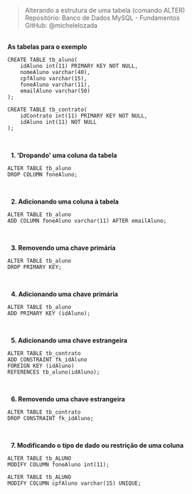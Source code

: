 > Alterando a estrutura de uma tabela (comando ALTER)  
> Repositório: Banco de Dados MySQL - Fundamentos  
> GitHub: @michelelozada
&nbsp;
     
&nbsp;     
**As tabelas para o exemplo**   

```
CREATE TABLE tb_aluno(
	idAluno int(11) PRIMARY KEY NOT NULL,
	nomeAluno varchar(40),
    cpfAluno varchar(15),
    foneAluno varchar(11),
    emailAluno varchar(50)
);
```
```
CREATE TABLE tb_contrato(
	idContrato int(11) PRIMARY KEY NOT NULL,
	idAluno int(11) NOT NULL
);
```
&nbsp;
     
&nbsp;
**1. 'Dropando' uma coluna da tabela**  
```
ALTER TABLE tb_aluno
DROP COLUMN foneAluno;
```
&nbsp;
     
&nbsp;
**2. Adicionando uma coluna à tabela**  
```
ALTER TABLE tb_aluno
ADD COLUMN foneAluno varchar(11) AFTER emailAluno;
```
&nbsp;
     
&nbsp;
**3. Removendo uma chave primária**  
```
ALTER TABLE tb_aluno
DROP PRIMARY KEY;
```
&nbsp;
     
&nbsp;
**4. Adicionando uma chave primária**  
```
ALTER TABLE tb_aluno
ADD PRIMARY KEY (idAluno);
```
&nbsp;
     
&nbsp;
**5. Adicionando uma chave estrangeira**  
```
ALTER TABLE tb_contrato
ADD CONSTRAINT fk_idAluno
FOREIGN KEY (idAluno)
REFERENCES tb_aluno(idAluno);
```
&nbsp;
     
&nbsp;
**6. Removendo uma chave estrangeira**  
```
ALTER TABLE tb_contrato
DROP CONSTRAINT fk_idAluno;
```
&nbsp;
     
&nbsp;
**7. Modificando o tipo de dado ou restrição de uma coluna**  
```
ALTER TABLE tb_ALUNO
MODIFY COLUMN foneAluno int(11);
```
```
ALTER TABLE tb_ALUNO
MODIFY COLUMN cpfAluno varchar(15) UNIQUE;
```